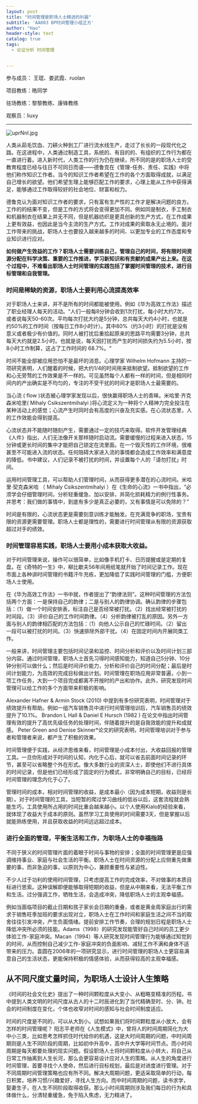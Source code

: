 ```yaml
---
layout: post
title: "时间管理是职场人士精进的利器"
subtitle: 'AA003 BP时间管理小组正方'
author: "Hao"
header-style: text
catalog: true
tags:
  - 论证分析 时间管理


---
```




参与成员： 王琨、娄武霞、ruolan

项目教练：皓同学

驻场教练：黎黎教练、康锋教练

观察员：liuxy

---



![uprNnI.jpg](https://s2.ax1x.com/2019/09/22/uprNnI.jpg)



人类从茹毛饮血、刀耕火种到工厂进行流水线生产，走过了长长的一段现代化之路。在这进程中，人类通过制造工具，系统的、有目的的、有组织的工作行为都在一直进行着。进入新时代，人类工作的行为仍在继续，所不同的是的职场人士的受教育程度已经与往日不可同日而语——德鲁克在《管理-任务、责任、实践》中将他们称作知识工作者。当今的知识工作者希望在工作的各个方面取得成就，以满足自己增长的欲望。他们希望生理上能够匹配工作的要求，心理上能从工作中获得满足，能够通过工作取得较好的社会地位、财富和权力。



德鲁克认为面对知识工作者的要求，只有富有生产性的工作才是解决问题的良方。工作的的结果不变，但是工作的方式将会变得更加不同。例如同是制衣，手工制衣和机器制衣在结果上并无不同，但是机器纺织是更具创新的生产方式，在工作成果上更有效益，也因此是当今主流的生产方式。工作对成果的索取永无止境的。面对工作带来的挑战，职场人士也要投入越来越多的时间、以更加专业的工作态度和专业知识进行应对。



**如何做产生效益的工作？职场人士需要训练自己，管理自己的时间，将有限时间资源分配在科学决策、重要的工作推进，学习新知识和有贡献的成果产出上来。在这个过程中，不难看出职场人士时间管理的实践包括了掌握时间管理的技术，进行目标管理和自我管理。**



### 时间是稀缺的资源，职场人士要利用心流提高效率



对于职场人士来讲，并不是所有的时间都能被使用。例如《华为高效工作法》描述了职业经理人每天的活动。“人们一般每8分钟会收到1次打扰，每小时大约7次，或者说每天50-60次。平均每次打扰大约是5分钟，总共每天大约4小时，也就是约50%的工作时间（按每日工作8小时计）。其中80%（约3小时）的打扰是没有意义或者极少有价值的。同时人被打扰后重拾起原来的思路平均需要3分钟，总共每天大约就是2.5小时。也就是说，每天因打扰而产生的时间损失约为5.5小时，按8小时工作制算，这占了工作时间的 68.7%。“



时间不能全部被应用恐怕不是最坏的消息。心理学家 Wilhelm Hofmann 主持的一项研究表明，人们醒着的时候，把大约1/4的时间用来抵制欲望。抵制欲望的工作和心无旁骛的工作效果是不一样的。可见虽然每个人都有一样的时间，但是相同时间内的产出确实是不均匀的，专注的不受干扰的时间才是职场人士最需要的。



当心流 ( flow )状态被心理学家发现以后，很快赢得职场人士的青睐。米哈里·齐克森米哈里( Mihaly Csikszentmihalyi )将心流定义为一种将个人精神力完全投注在某种活动上的感觉；心流产生时同时会有高度的兴奋及充实感。在心流状态里，人的工作效能会得到提高。



心流状态并不能随时随刻产生，需要通过一定的技巧来取得。软件开发管理经典《人件》指出，人们无法像开关那样随时启动流。需要缓慢的过程来进入状态，15分钟或更长时间的集中才能把自己锁定在流里面。在一个毁灭性的工作环境，很难甚至不可能进入流的状态。任何阻碍大家进入流的事情都会造成工作效率和满意度的降低。书中建议，人们记录不被打扰的时间，并设置每个人的「请勿打扰」时间。



运用时间管理工具，可以帮助人们管理时间，从而获得更多潜在的心流时间。米哈里·契克森米哈 （ Mihaly Csikszentmihalyi ）在《生命的心流》一书中指出，“必须学会仔细管理时间，分析轻重缓急、加以安排，并简化损耗精力的例行性事务。并思考：我们做的事情中，到底有多少是真正必要的，又有事情是可以免除的？”



时间是有限的，心流状态更是需要刻意训练才能触发。在充满竞争的职场，宝贵有限的资源更需要管理。职场人士都是理性的，需要进行时间管理从有限的资源获取超过对手的绩效。



### 时间管理容易实践，职场人士要用小成本获取大收益。



对于时间管理来说，操作可以很简单，比如像手机打卡、日历提醒或是定期的复盘。在《奇特的一生》中，柳比歇夫56年间用纸笔就开始了时间记录工作。现在市面上各种讲时间管理的书籍汗牛充栋，更加降低了实践时间管理的门槛，方便职场人士使用。



在《华为高效工作法》一书中就，作者提出了“韵律法则”。这种时间管理的方法包括两个方面：一是保持自己的韵律；二是与别人的韵律协调。确认韵律的步骤包括：（1）做一个时间安排表，标注自己是否经常被打扰。（2）找出经常被打扰的时间段。（3）评价自己的工作时间韵律。（4）分析韵律被打乱的原因。另外一方面与别人的韵律相匹配的方法包括：（1）向他人公示自己的忙碌时间。（2）留出一段可以被打扰的时间。（3）快速排除外部干扰。（4）在固定时间内开展同类工作。 



一般来讲，时间管理主要包括时间记录和监控、时间分析和评价以及时间计划三部分内容。通过时间管理，职场人士首先习得时间感知能力，知道自己5分钟、10分钟分别可以做什么；然后是时间评价能力，分析和评价自己的时间分配；最后是时间计划能力，为高效的完成目标做出计划。时间管理在职场应用非常普遍，小到一项工作任务，大到一个项目完成都离不开按时的产出和协作。此外，研究发现时间管理可以给工作的多个方面带来积极的影响。



 Alexander Hafner & Armin Stock (2010) 中提到有多份研究表明，时间管理对于绩效提升有帮助。例如一组汽车销售员中进行时间管理培训后，汽车销售员的绩效提升了10.1%。 Brandon L Hall & Daniel E Hursch (1982 ) 在论文中指出时间管理有效的提升了高优先级任务的处理时间，伴随着提升的是自我效能的提升和成就感。 Peter Green and Denise Skinner*论文的研究表明，时间管理培训对于参与者和管理者来说，都产生了积极的效果。 



时间管理便于实践，从经济思维来看，时间管理是小成本付出，大收益回报的管理工具。一旦你形成对于时间的认知，内化于心后，就可以省去前面时间记录的环节，甚至可以省略整个外在形式。像大多数行业的资深人士，即使他们不进行具体的时间记录，但是他们已经形成了固定的行为模式，非常明确自己的目标，已经将时间管理的理念内化于心了。



管理时间的成本，相对时间管理的收益，是成本最小（因为成本短期，收益则是长期）。对于时间管理的工具，当短暂的爬过学习曲线的低谷以后，这套流程就会熟能生巧，工具使用所占用的时间比重会越来越小。以个人使用Kialo的经验来看，就体现了收益大于成本的原则。虽然学习工具使用的时间需要3天，但是掌握以后就能熟练使用，并且获取收益的时间远远超过成本。



### 进行全面的管理，平衡生活和工作，为职场人士的幸福指路



不同于狭义的时间管理片面的着眼于时间与事物的安排；全面的时间管理更是应强调维持事业、家庭与社会生活的平衡。职场人士在时间资源的分配上应侧重先做重要的事，而非急迫的事，以原则为中心，兼顾重要性与紧迫性。



不少人过于功利的使用时间管理，只考虑提高工作的完成效率，不对做事的本质目标进行思索。这种误解即便能够取得短期的收益，但是从中期来看，无法平衡工作和生活。过分强调工作，牺牲生活，会造成冲突，降低职场人士的主观幸福感。



例如当面临项目的截止日期和孩子家长会日期的重叠，或者是黄金周家庭出行的需求于销售旺季加班的要求出现对立，职场人士在工作时间和家庭生活之间不当的取舍往往引发冲突，产生负面情绪。提前安排工作节奏，合理的规划日程是职场人士降低冲突所必须的技能。Adams（1998）的研究发现能管好自己时间的员工更少体验工作-家庭冲突。Macan（1994）等人研究发现时间管理行为能够通过知觉到的时间，从而控制自己减少工作-家庭冲突的负面影响、减轻工作不满和身体不适带来的压力。袁圆在2006年的一项研究显示，进行时间管理的职场人士更容易满意自己的生活状态，更能保持积极的情感体验，从而获得较高的主观幸福感。



## 从不同尺度丈量时间，为职场人士设计人生策略



《时间的社会文化史》提出了一种时间颗粒度从大变小、从粗略变精准的历程。书中提到人类文明的时间尺度从古人的十二时辰进化到了当代精确至时、分、钟。社会的时间制度在变化，个体也收窄对时间的感知与社会时间制度适应。



时间的尺度是不同的，可以从大到小。试想如果我们将时间颗粒度从小放大，会有怎样的时间管理呢？ 阳志平老师在《人生模式》中，曾将人的时间周期简化为大中小三类，比如思考怎样抓住时代给你的机遇，这是大时间周期的问题，中时间周期则是人生不同阶段的周期，比如初中升高中，高中升大学等时间节点。而小时间周期是每天都要处理的现实问题。假设职场人士将时间颗粒度从小转大，将自己从日常工作抽离到人生长河，那么会更容易设计应对人生的策略。从人生的角度进行时间管理，首要寻找个人使命，然后进行目标规划，最后是对进度进行管理。对于不同周期时间管理策略也应有所不同。解决大周期问题，更适采取简单的行动，每日积累，培养习惯/兴趣爱好，寻找人生方向。而中时间周期的问题，读书求学，娶妻生子，在人生不同阶段取得收获。那么小时间周期则涉及我们每日的行为和具体做什么，分清轻重缓急，免于陷入焦虑，无力精进了。



